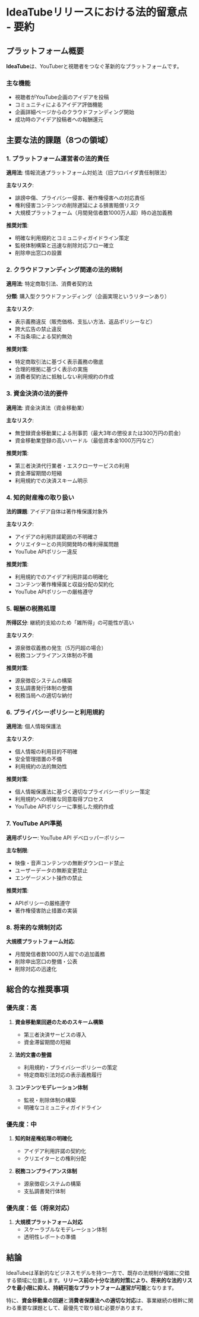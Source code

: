 # IdeaTubeリリースにおける法的留意点 - 要約

## プラットフォーム概要

**IdeaTube**は、YouTuberと視聴者をつなぐ革新的なプラットフォームです。

### 主な機能
- 視聴者がYouTube企画のアイデアを投稿
- コミュニティによるアイデア評価機能
- 企画詳細ページからのクラウドファンディング開始
- 成功時のアイデア投稿者への報酬還元

## 主要な法的課題（8つの領域）

### 1. プラットフォーム運営者の法的責任

**適用法**: 情報流通プラットフォーム対処法（旧プロバイダ責任制限法）

**主なリスク**:
- 誹謗中傷、プライバシー侵害、著作権侵害への対応責任
- 権利侵害コンテンツの削除遅延による損害賠償リスク
- 大規模プラットフォーム（月間発信者数1000万人超）時の追加義務

**推奨対策**:
- 明確な利用規約とコミュニティガイドライン策定
- 監視体制構築と迅速な削除対応フロー確立
- 削除申出窓口の設置

### 2. クラウドファンディング関連の法的規制

**適用法**: 特定商取引法、消費者契約法

**分類**: 購入型クラウドファンディング（企画実現というリターンあり）

**主なリスク**:
- 表示義務違反（販売価格、支払い方法、返品ポリシーなど）
- 誇大広告の禁止違反
- 不当条項による契約無効

**推奨対策**:
- 特定商取引法に基づく表示義務の徹底
- 合理的根拠に基づく表示の実施
- 消費者契約法に抵触しない利用規約の作成

### 3. 資金決済の法的要件

**適用法**: 資金決済法（資金移動業）

**主なリスク**:
- 無登録資金移動業による刑事罰（最大3年の懲役または300万円の罰金）
- 資金移動業登録の高いハードル（最低資本金1000万円など）

**推奨対策**:
- 第三者決済代行業者・エスクローサービスの利用
- 資金滞留期間の短縮
- 利用規約での決済スキーム明示

### 4. 知的財産権の取り扱い

**法的課題**: アイデア自体は著作権保護対象外

**主なリスク**:
- アイデアの利用許諾範囲の不明確さ
- クリエイターとの共同開発時の権利帰属問題
- YouTube APIポリシー違反

**推奨対策**:
- 利用規約でのアイデア利用許諾の明確化
- コンテンツ著作権帰属と収益分配の契約化
- YouTube APIポリシーの厳格遵守

### 5. 報酬の税務処理

**所得区分**: 継続的支給のため「雑所得」の可能性が高い

**主なリスク**:
- 源泉徴収義務の発生（5万円超の場合）
- 税務コンプライアンス体制の不備

**推奨対策**:
- 源泉徴収システムの構築
- 支払調書発行体制の整備
- 税務当局への適切な納付

### 6. プライバシーポリシーと利用規約

**適用法**: 個人情報保護法

**主なリスク**:
- 個人情報の利用目的不明確
- 安全管理措置の不備
- 利用規約の法的無効性

**推奨対策**:
- 個人情報保護法に基づく適切なプライバシーポリシー策定
- 利用規約への明確な同意取得プロセス
- YouTube APIポリシーに準拠した規約作成

### 7. YouTube API準拠

**適用ポリシー**: YouTube API デベロッパーポリシー

**主な制限**:
- 映像・音声コンテンツの無断ダウンロード禁止
- ユーザーデータの無断変更禁止
- エンゲージメント操作の禁止

**推奨対策**:
- APIポリシーの厳格遵守
- 著作権侵害防止措置の実装

### 8. 将来的な規制対応

**大規模プラットフォーム対応**:
- 月間発信者数1000万人超での追加義務
- 削除申出窓口の整備・公表
- 削除対応の迅速化

## 総合的な推奨事項

### 優先度：高
1. **資金移動業回避のためのスキーム構築**
   - 第三者決済サービスの導入
   - 資金滞留期間の短縮

2. **法的文書の整備**
   - 利用規約・プライバシーポリシーの策定
   - 特定商取引法対応の表示義務履行

3. **コンテンツモデレーション体制**
   - 監視・削除体制の構築
   - 明確なコミュニティガイドライン

### 優先度：中
1. **知的財産権処理の明確化**
   - アイデア利用許諾の契約化
   - クリエイターとの権利分配

2. **税務コンプライアンス体制**
   - 源泉徴収システムの構築
   - 支払調書発行体制

### 優先度：低（将来対応）
1. **大規模プラットフォーム対応**
   - スケーラブルなモデレーション体制
   - 透明性レポートの準備

## 結論

IdeaTubeは革新的なビジネスモデルを持つ一方で、既存の法規制が複雑に交錯する領域に位置します。**リリース前の十分な法的対策により、将来的な法的リスクを最小限に抑え、持続可能なプラットフォーム運営が可能**となります。

特に、**資金移動業の回避**と**消費者保護法への適切な対応**は、事業継続の根幹に関わる重要な課題として、最優先で取り組む必要があります。 